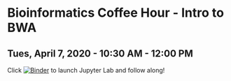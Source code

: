 # Bioinformatics Coffee Hour - Intro to BWA
## Tues, April 7, 2020 - 10:30 AM - 12:00 PM

Click [![Binder](https://mybinder.org/badge_logo.svg)](https://mybinder.org/v2/gh/harvardinformatics/intro-to-bwa/master?urlpath=lab) to launch Jupyter Lab and follow along!

